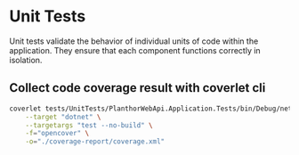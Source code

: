 # Unit Tests

Unit tests validate the behavior of individual units of code within the application. They ensure that each component functions correctly in isolation.

## Collect code coverage result with coverlet cli

```bash
coverlet tests/UnitTests/PlanthorWebApi.Application.Tests/bin/Debug/net8.0/PlanthorWebApi.Application.dll \
    --target "dotnet" \
    --targetargs "test --no-build" \
    -f="opencover" \
    -o="./coverage-report/coverage.xml"
```

